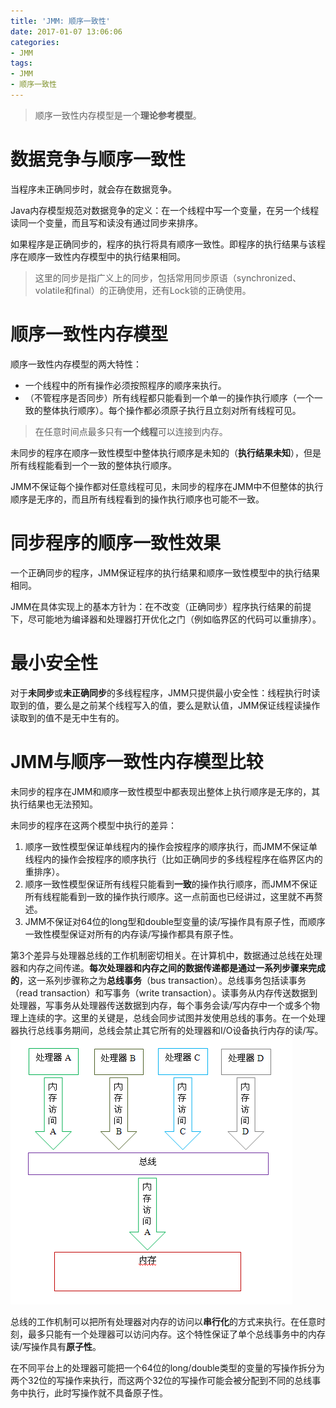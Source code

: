 ```yaml
---
title: 'JMM: 顺序一致性'
date: 2017-01-07 13:06:06
categories:
- JMM
tags:
- JMM
- 顺序一致性
---
```


> 顺序一致性内存模型是一个**理论参考模型**。

# 数据竞争与顺序一致性
当程序未正确同步时，就会存在数据竞争。

Java内存模型规范对数据竞争的定义：在一个线程中写一个变量，在另一个线程读同一个变量，而且写和读没有通过同步来排序。

如果程序是正确同步的，程序的执行将具有顺序一致性。即程序的执行结果与该程序在顺序一致性内存模型中的执行结果相同。
> 这里的同步是指广义上的同步，包括常用同步原语（synchronized、volatile和final）的正确使用，还有Lock锁的正确使用。

# 顺序一致性内存模型
顺序一致性内存模型的两大特性：
* 一个线程中的所有操作必须按照程序的顺序来执行。
* （不管程序是否同步）所有线程都只能看到一个单一的操作执行顺序（一个一致的整体执行顺序）。每个操作都必须原子执行且立刻对所有线程可见。

> 在任意时间点最多只有**一个线程**可以连接到内存。

未同步的程序在顺序一致性模型中整体执行顺序是未知的（**执行结果未知**），但是所有线程能看到一个一致的整体执行顺序。

JMM不保证每个操作都对任意线程可见，未同步的程序在JMM中不但整体的执行顺序是无序的，而且所有线程看到的操作执行顺序也可能不一致。

# 同步程序的顺序一致性效果
一个正确同步的程序，JMM保证程序的执行结果和顺序一致性模型中的执行结果相同。

JMM在具体实现上的基本方针为：在不改变（正确同步）程序执行结果的前提下，尽可能地为编译器和处理器打开优化之门（例如临界区的代码可以重排序）。

# 最小安全性
对于**未同步**或**未正确同步**的多线程程序，JMM只提供最小安全性：线程执行时读取到的值，要么是之前某个线程写入的值，要么是默认值，JMM保证线程读操作读取到的值不是无中生有的。

# JMM与顺序一致性内存模型比较
未同步的程序在JMM和顺序一致性模型中都表现出整体上执行顺序是无序的，其执行结果也无法预知。

未同步的程序在这两个模型中执行的差异：
1. 顺序一致性模型保证单线程内的操作会按程序的顺序执行，而JMM不保证单线程内的操作会按程序的顺序执行（比如正确同步的多线程程序在临界区内的重排序）。
2. 顺序一致性模型保证所有线程只能看到**一致**的操作执行顺序，而JMM不保证所有线程能看到一致的操作执行顺序。这一点前面也已经讲过，这里就不再赘述。
3. JMM不保证对64位的long型和double型变量的读/写操作具有原子性，而顺序一致性模型保证对所有的内存读/写操作都具有原子性。

第3个差异与处理器总线的工作机制密切相关。在计算机中，数据通过总线在处理器和内存之间传递。**每次处理器和内存之间的数据传递都是通过一系列步骤来完成的**，这一系列步骤称之为**总线事务**（bus transaction）。总线事务包括读事务（read transaction）和写事务（write transaction）。读事务从内存传送数据到处理器，写事务从处理器传送数据到内存，每个事务会读/写内存中一个或多个物理上连续的字。这里的关键是，总线会同步试图并发使用总线的事务。在一个处理器执行总线事务期间，总线会禁止其它所有的处理器和I/O设备执行内存的读/写。
![](/images/jmm/bus-transaction.png)

总线的工作机制可以把所有处理器对内存的访问以**串行化**的方式来执行。在任意时刻，最多只能有一个处理器可以访问内存。这个特性保证了单个总线事务中的内存读/写操作具有**原子性**。

在不同平台上的处理器可能把一个64位的long/double类型的变量的写操作拆分为两个32位的写操作来执行，而这两个32位的写操作可能会被分配到不同的总线事务中执行，此时写操作就不具备原子性。